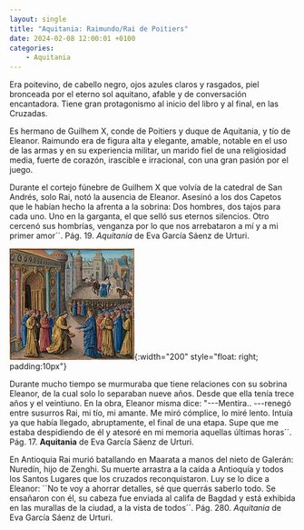```yaml
---
layout: single
title: "Aquitania: Raimundo/Rai de Poitiers"
date: 2024-02-08 12:00:01 +0100
categories: 
    - Aquitania
---
```

Era poitevino, de cabello negro, ojos azules claros y rasgados, piel
bronceada por el eterno sol aquitano, afable y de conversación
encantadora. Tiene gran protagonismo al inicio del libro y al final, en las Cruzadas.


Es hermano de Guilhem X, conde de Poitiers y duque de Aquitania, y tío de Eleanor. Raimundo era de figura alta y elegante, amable, notable en el uso de las armas y en su experiencia militar, un marido fiel de una religiosidad media, fuerte de corazón, irascible e irracional, con una gran pasión por el juego.


Durante el cortejo fúnebre de Guilhem X que volvía de la catedral de San Andrés, solo Rai, notó la ausencia de Eleanor. Asesinó a los dos Capetos que le habían hecho la afrenta a la sobrina: Dos hombres, dos
tajos para cada uno. Uno en la garganta, el que selló sus eternos
silencios. Otro cercenó sus hombrías, venganza por lo que nos
arrebataron a mí y a mi primer amor´´. Pág. 19. *Aquitania* de Eva
García Sáenz de Urturi.

![alt text](image-2.png){:width="200" style="float: right; padding:10px"}  
 

Durante mucho tiempo se murmuraba que
tiene relaciones con su sobrina Eleanor, de la cual solo lo separaban
nueve años. Desde que ella tenía trece años y el veintiuno. En la obra, Eleanor misma dice: "---Mentira.. ---renegó entre susurros Rai,
mi tío, mi amante. Me miró cómplice, lo miré lento. Intuía ya que había llegado, abruptamente, el final de una etapa. Supe que me estaba despidiendo de él y atesoré en mi memoria aquellas últimas horas´´.  Pág. 17. **Aquitania** de Eva García Sáenz de Urturi.


En Antioquia Rai murió batallando en Maarata a manos del nieto de
Galerán: Nuredín, hijo de Zenghi. Su muerte arrastra a la caída a
Antioquía y todos los Santos Lugares que los cruzados reconquistaron.
Luy se lo dice a Eleanor: ´´No te voy a ahorrar detalles, sé que
querrás saberlo todo. Se ensañaron con él, su cabeza fue enviada al
califa de Bagdad y está exhibida en las murallas de la ciudad, a la
vista de todos´´. Pág. 280. *Aquitania* de Eva García Sáenz de Urturi.


